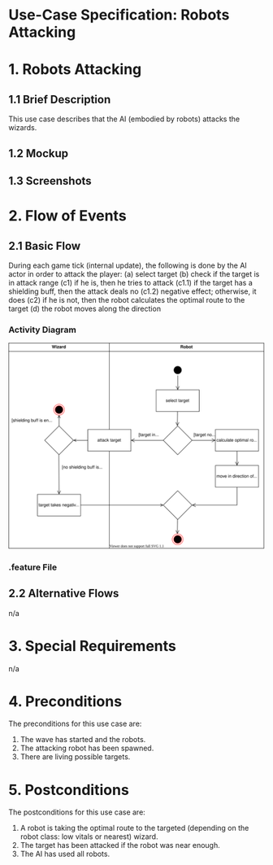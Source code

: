 # Use-Case Specification: Robots Attacking

# 1. Robots Attacking

## 1.1 Brief Description
This use case describes that the AI (embodied by robots) attacks the wizards.

## 1.2 Mockup

## 1.3 Screenshots
<INSERT IMAGE HERE>

# 2. Flow of Events

## 2.1 Basic Flow
During each game tick (internal update), the following is done by the AI actor
in order to attack the player:
(a) select target
(b) check if the target is in attack range
(c1) if he is, then he tries to attack
  (c1.1) if the target has a shielding buff, then the attack deals no
  (c1.2) negative effect; otherwise, it does
(c2) if he is not, then the robot calculates the optimal route to the target
(d) the robot moves along the direction 

### Activity Diagram
![Activity Diagram](../activity_diagrams/robots_attack.svg)

### .feature File

## 2.2 Alternative Flows
n/a

# 3. Special Requirements
n/a

# 4. Preconditions
The preconditions for this use case are:
1. The wave has started and the robots.
2. The attacking robot has been spawned.
3. There are living possible targets.

# 5. Postconditions
The postconditions for this use case are:
1. A robot is taking the optimal route to the targeted (depending on the robot class: low vitals or nearest) wizard.
2. The target has been attacked if the robot was near enough.
3. The AI has used all robots.
